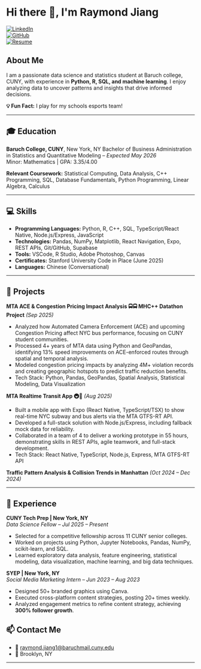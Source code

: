 # Hi there 👋, I'm Raymond Jiang

[![LinkedIn](https://img.shields.io/badge/LinkedIn-0A66C2?style=for-the-badge&logo=linkedin&logoColor=white)](https://www.linkedin.com/in/raymond-jiang-599b182b0/)  
[![GitHub](https://img.shields.io/badge/GitHub-181717?style=for-the-badge&logo=github&logoColor=white)](https://github.com/rayj1981)  
[![Resume](https://img.shields.io/badge/Resume-PDF-red?style=for-the-badge)](Assets/Resume.pdf)  


## About Me
I am a passionate data science and statistics student at Baruch college, CUNY, with experience in **Python, R, SQL, and machine learning**. I enjoy analyzing data to uncover patterns and insights that drive informed decisions.  

**💡 Fun Fact:** I play for my schools esports team!

---

## 🎓 Education
**Baruch College, CUNY**, New York, NY
Bachelor of Business Administration in Statistics and Quantitative Modeling – *Expected May 2026*  
Minor: Mathematics | GPA: 3.35/4.00  

**Relevant Coursework:** Statistical Computing, Data Analysis, C++ Programming, SQL, Database Fundamentals, Python Programming, Linear Algebra, Calculus  

---

## 💻 Skills
- **Programming Languages:** Python, R, C++, SQL, TypeScript/React Native, Node.js/Express, JavaScript
- **Technologies:** Pandas, NumPy, Matplotlib, React Navigation, Expo, REST APIs, Git/GitHub, Supabase
- **Tools:** VSCode, R Studio, Adobe Photoshop, Canvas
- **Certificates:** Stanford University Code in Place (June 2025)  
- **Languages:** Chinese (Conversational)  

---

## 📂 Projects
**MTA ACE & Congestion Pricing Impact Analysis 🚍🚍 MHC++ Datathon Project** *(Sep 2025)*

- Analyzed how Automated Camera Enforcement (ACE) and upcoming Congestion Pricing affect NYC bus performance, focusing on CUNY student communities.
- Processed 4+ years of MTA data using Python and GeoPandas, identifying 13% speed improvements on ACE-enforced routes through spatial and temporal analysis.
- Modeled congestion pricing impacts by analyzing 4M+ violation records and creating geographic hotspots to predict traffic reduction benefits.
- Tech Stack: Python, Pandas, GeoPandas, Spatial Analysis, Statistical Modeling, Data Visualization
  
**MTA Realtime Transit App 🚇🚌** *(Aug 2025)*  
- Built a mobile app with Expo (React Native, TypeScript/TSX) to show real-time NYC subway and bus alerts via the MTA GTFS-RT API. 
- Developed a full-stack solution with Node.js/Express, including fallback mock data for reliability.
- Collaborated in a team of 4 to deliver a working prototype in 55 hours, demonstrating skills in REST APIs, agile teamwork, and full-stack development.
- Tech Stack: React Native, TypeScript, Node.js, Express, MTA GTFS-RT API

  
**Traffic Pattern Analysis & Collision Trends in Manhattan** *(Oct 2024 – Dec 2024)*  


---

## 💼 Experience

**CUNY Tech Prep | New York, NY**  
*Data Science Fellow – Jul 2025 – Present*  
- Selected for a competitive fellowship across 11 CUNY senior colleges.  
- Worked on projects using Python, Jupyter Notebooks, Pandas, NumPy, scikit-learn, and SQL.  
- Learned exploratory data analysis, feature engineering, statistical modeling, data visualization, machine learning, and big data techniques.  

**SYEP | New York, NY**  
*Social Media Marketing Intern – Jun 2023 – Aug 2023*  
- Designed 50+ branded graphics using Canva.  
- Executed cross-platform content strategies, posting 20+ times weekly.  
- Analyzed engagement metrics to refine content strategy, achieving **300% follower growth**.  

## 📫 Contact Me
- 📧 raymond.jiang1@baruchmail.cuny.edu  
- 📍 Brooklyn, NY  

---


